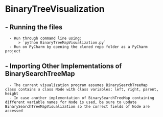 # BinaryTreeVisualization

##  - Running the files
      - Run through command line using:
          > `python BinaryTreeMapVisualization.py`
      - Run on PyCharm by opening the cloned repo folder as a PyCharm project

##  - Importing Other Implementations of BinarySearchTreeMap
      - The current visualization program assumes BinarySearchTreeMap class contains a class Node with class variables: left, right, parent, height
      - In case another implementation of BinarySearchTreeMap containing different variable names for Node is used, be sure to update BinarySearchTreeMapVisualization so the correct fields of Node are accessed
